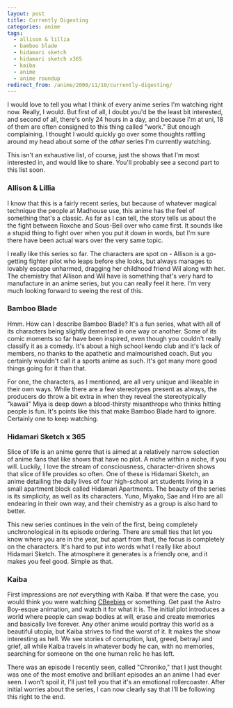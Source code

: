 ```yaml
---
layout: post
title: Currently Digesting
categories: anime
tags:
  - allison & lillia
  - bamboo blade
  - hidamari sketch
  - hidamari sketch x365
  - kaiba
  - anime
  - anime roundup
redirect_from: /anime/2008/11/10/currently-digesting/
---
```

I would love to tell you what I think of every anime series I'm watching right now. Really, I would. But first of all, I doubt you'd be the least bit interested, and second of all, there's only 24 hours in a day, and because I'm at uni, 18 of them are often consigned to this thing called "work." But enough complaining. I thought I would quickly go over some thoughts rattling around my head about some of the *other* series I'm currently watching.

This isn't an exhaustive list, of course, just the shows that I'm most interested in, and would like to share. You'll probably see a second part to this list soon.

### Allison & Lillia

I know that this is a fairly recent series, but because of whatever magical technique the people at Madhouse use, this anime has the feel of something that's a classic. As far as I can tell, the story tells us about the the fight between Roxche and Sous-Beil over who came first. It sounds like a stupid thing to fight over when you put it down in words, but I'm sure there have been actual wars over the very same topic.

I really like this series so far. The characters are spot on - Allison is a go-getting fighter pilot who leaps before she looks, but always manages to lovably escape unharmed, dragging her childhood friend Wil along with her. The chemistry that Allison and Wil have is something that's very hard to manufacture in an anime series, but you can really feel it here. I'm very much looking forward to seeing the rest of this.

### Bamboo Blade

Hmm. How can I describe Bamboo Blade? It's a fun series, what with all of its characters being slightly demented in one way or another. Some of its comic moments so far have been inspired, even though you couldn't really classify it as a comedy. It's about a high school kendo club and it's lack of members, no thanks to the apathetic and malmourished coach. But you certainly wouldn't call it a sports anime as such. It's got many more good things going for it than that.

For one, the characters, as I mentioned, are all very unique and likeable in their own ways. While there are a few stereotypes present as always, the producers do throw a bit extra in when they reveal the stereotypically "kawaii" Miya is deep down a blood-thirsty misanthrope who thinks hitting people is fun. It's points like this that make Bamboo Blade hard to ignore. Certainly one to keep watching.

### Hidamari Sketch x 365

Slice of life is an anime genre that is aimed at a relatively narrow selection of anime fans that like shows that have no plot. A niche within a niche, if you will. Luckily, I love the stream of consciousness, character-driven shows that slice of life provides so often. One of these is Hidamari Sketch, an anime detailing the daily lives of four high-school art students living in a small apartment block called Hidamari Apartments. The beauty of the series is its simplicity, as well as its characters. Yuno, Miyako, Sae and Hiro are all endearing in their own way, and their chemistry as a group is also hard to better.

This new series continues in the vein of the first, being completely unchronological in its episode ordering. There are small ties that let you know where you are in the year, but apart from that, the focus is completely on the characters. It's hard to put into words what I really like about Hidamari Sketch. The atmosphere it generates is a friendly one, and it makes you feel good. Simple as that.

### Kaiba

First impressions are *not* everything with Kaiba. If that were the case, you would think you were watching [CBeebies](http://en.wikipedia.org/wiki/CBeebies) or something. Get past the Astro Boy-esque animation, and watch it for what it is. The initial plot introduces a world where people can swap bodies at will, erase and create memories and basically live forever. Any other anime would portray this world as a beautiful utopia, but Kaiba strives to find the worst of it. It makes the show interesting as hell. We see stories of corruption, lust, greed, betrayl and grief, all while Kaiba travels in whatever body he can, with no memories, searching for someone on the one human relic he has left.

There was an episode I recently seen, called "Chroniko," that I just thought was one of the most emotive and brilliant episodes an an anime I had ever seen. I won't spoil it, I'll just tell you that it's an emotional rollercoaster. After initial worries about the series, I can now clearly say that I'll be following this right to the end.
